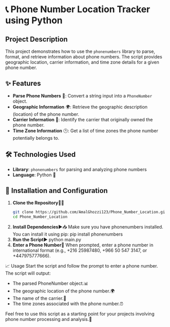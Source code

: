 # 📞 Phone Number Location Tracker using Python

## Project Description

This project demonstrates how to use the `phonenumbers` library to parse, format, and retrieve information about phone numbers. The script provides geographic location, carrier information, and time zone details for a given phone number.

## ✨ Features

- **Parse Phone Numbers** 📱: Convert a string input into a `PhoneNumber` object.
- **Geographic Information** 🌍: Retrieve the geographic description (location) of the phone number.
- **Carrier Information** 🏢: Identify the carrier that originally owned the phone number.
- **Time Zone Information** 🕒: Get a list of time zones the phone number potentially belongs to.

## 🛠️ Technologies Used

- **Library**: `phonenumbers` for parsing and analyzing phone numbers
- **Language**: Python 🐍

## 🚀 Installation and Configuration

1. **Clone the Repository**🧑‍💻
   ```bash
   git clone https://github.com/AmalGhozzi123/Phone_Number_Location.git
   cd Phone_Number_Location
2. **Install Dependencies**▶📥
Make sure you have phonenumbers installed. You can install it using pip:
pip install phonenumbers
3. **Run the Script**▶️
   python main.py
4. **Enter a Phone Number**📝
When prompted, enter a phone number in international format (e.g., +216 25987480, +966 50 547 3147, or +447975777666).

📈 Usage
Start the script and follow the prompt to enter a phone number. The script will output:

- The parsed PhoneNumber object.📊
- The geographic location of the phone number.🌍
- The name of the carrier.📶
- The time zones associated with the phone number.⏰

Feel free to use this script as a starting point for your projects involving phone number processing and analysis.🚀
